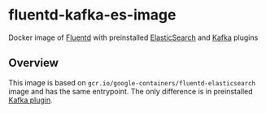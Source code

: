 # fluentd-kafka-es-image
Docker image of [Fluentd](https://github.com/fluent/fluentd) with preinstalled 
[ElasticSearch](https://github.com/uken/fluent-plugin-elasticsearch) and 
[Kafka](https://github.com/fluent/fluent-plugin-kafka) plugins

## Overview
This image is based on `gcr.io/google-containers/fluentd-elasticsearch` image 
and has the same entrypoint. The only difference is in preinstalled 
[Kafka plugin](https://github.com/fluent/fluent-plugin-kafka).   
